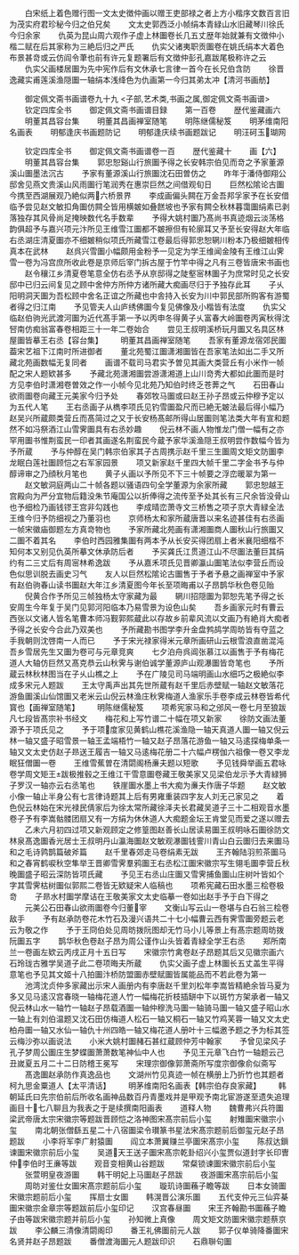 <!-- { "loadSidebar": true } -->
　　白宋纸上着色赠行图一文太史徴仲画以赠王吏部禄之者上方小楷序文数百言旧为茂实府君珍秘今归之伯兄矣
　　文太史郭西泛小帧绢本青緑山水旧藏琴川徐氏今归余家
　　仇英为昆山周六观作子虚上林圗卷长几五丈歴年始就兼有文徴仲小楷二赋在后其家称为三絶后归之严氏
　　仇实父诸夷职贡圗卷在姚氏绢本大着色布景甚竒或云仿阎令茟也前有许元复题署后有文徴仲彭孔嘉跋尾极称许之云
　　仇实父画楼居圗为先中宪作后有文休承七言律一首今在长兄伯含防
　　徐晋逸藏实甫莲溪渔隠圗一轴绢本浅绛色为仇画第一今归其弟太冲【清河书画舫】

　　御定佩文斋书画谱卷九十九
<子部,艺术类,书画之属,御定佩文斋书画谱>
　　钦定四库全书
　　御定佩文斋书画谱目録
　　第一百卷
　　歴代鉴藏画六
　　明董其昌容台集
　　明董其昌画禅室随笔
　　明陈继儒秘笈
　　明茅维南阳名画表
　　明郁逢庆书画题防记
　　明郁逢庆续书画题跋记
　　明汪砢玉瑚网

　　钦定四库全书
　　御定佩文斋书画谱卷一百
　　歴代鉴藏十
　　画【六】
　　明董其昌容台集
　　郭忠恕谿山行旅圗予得之长安韩宗伯见而竒之予家董源溪山圗墨法沉古
　　予家有董源溪山行旅圗沈石田曽仿之
　　昨年于潘侍御翔公邸舍见燕文贵溪山风雨圗行笔润秀在惠崇巨然之间借观旬日
　　巨然松隂论古圗今携至西湖展观乃絶似两六桥景界
　　李成画偏头闗在万金吾邦孚家予在长安借临予尝见赵文敏扣角圗仿闗仝皆用横皴如叠餻坡也予家有闗仝秋林暮霭圗绢素已剥落独存其风骨尚足掩映数代名手数辈
　　予得大姚村圗乃髙尚书真迹烟云淡荡格韵俱超予与嘉兴项元汴所见王维雪江圗都不皴擦但有轮廓耳又予至长安得赵大年临右丞湖庄清夏圗亦不细皴稍似项氏所藏雪江卷最后得郭忠恕辋川粉本乃极细皴相传真本在武林
　　赵呉兴雪圗小幅颇用金粉予一见定为学王维闻金陵有王维江山霁雪一卷为冯宫庶所收此卷是京师后宰门拆古屋于竹竿中得之凡有三卷皆唐宋书画也
　　赵令穰江乡清夏卷笔意全仿右丞予从亰邸得之陡壑宻林圗子为庶常时见之长安邸中已归云间复见之顾中舍仲方所仲方诸所藏大痴画尽归于予独存此耳
　　子乆阳明洞天圗为吾松顾中舍名正谊之所藏也中舎持入长安为川中郭民部所购客有游蜀者得之归江南
　　予见管夫人山庐绣佛圗今复见佛像及小楷皆有法度
　　仇实父临赵伯驹光武渡河圗为近代髙手第一予以丙申冬得黄子乆富春大岭圗卷丙寅秋得沈唘南仿痴翁富春卷相距三十一年二卷始合
　　尝见王叔明溪桥玩月圗又名具区林屋圗皆摹王右丞【容台集】
　　明董其昌画禅室随笔
　　吾家有董源龙宿郊民圗葢宋艺祖下江南时所进御者
　　董北苑蜀江圗潇湘圗皆在吾家笔法如出二手又所藏北苑画数幅无复同者
　　画谱不载司马君实予曽见其画大类营丘有小米作一帧配之宋人题欵甚多
　　予藏北苑潇湘圗尝游潇湘道上山川竒秀大都如此圗而是时方见李伯时潇湘卷曽效之作一小帧今见北苑乃知伯时终乏苍莾之气
　　石田春山欲雨圗卷向藏王元美家今归予处
　　春郊牧马圗或曰赵王孙子昂或云仲穆予定以为五代人笔
　　王右丞画子从檇李项氏见钓雪圗盈尺而已絶无皴法最后得小幅乃赵吴兴所蔵颇类营丘而髙简过之又于长安杨髙邮所得山居圗则笔法类大年有宣和题然不如冯祭酒江山雪霁圗具有右丞妙趣
　　倪云林不画人物惟龙门僧一幅有之亦罕用圗书惟荆蛮民一印者其画遂名荆蛮民今蔵予家华溪渔隠王叔明尝作数幅今皆为予所蔵
　　予与仲醇在吴门韩宗伯家其子古周携示赵千里三生圗周文矩文防圗李龙眠白莲社圗顾恺之右军家园景
　　项又新家赵千里四大帧千里二字金书予与仲醇谛审之乃顔秋月笔也
　　黄子乆画以予所见不下三十帧要之浮峦暖翠为第一
　　赵文敏洞庭两山二十帧各题以骚语四句全学董源为余家所藏
　　郭忠恕越王宫殿向为严分宜物后籍没朱节庵国公以折俸得之流传至予处其长有三尺余皆没骨山也予细检乃画钱镠王宫非勾践也
　　李成晴峦萧寺文三桥售之项子京大青緑全法王维今归予防细视之乃董羽也
　　京师杨太和家所蔵唐晋以来名迹甚佳有右丞画一帧宋徽庙御题左方真竒物也
　　予家所藏北苑画有潇湘圗商人圗秋山行旅圗又二圗不着其名
　　李伯时西园雅集圗有两本予从长安买得团扇上者米襄阳细楷不知何本又别见仇英所摹文休承防后者
　　予买龚氏江贯道江山不尽圗法董巨其绢约有二三丈后有周宻林希逸跋
　　予从嘉禾项氏见晋卿瀛山圗笔法似李营丘而设色似思训脱去画史习气
　　友人以巨然松隂论古圗售于予者予悬之画禅室中予家有赵伯驹春山读书圗赵大年江乡清夏图今年长至项晦甫以子昂鹊华秋色卷见贻
　　倪黄合作予所见三帧独杨太守家藏为最
　　辋川招隠圗为郭恕先笔予得之长安周生今年复于吴门见郭河阳临本乃易雪景为设色山矣
　　吾乡画家元时有曹云西张以文诸人皆名笔曹本师冯觐郭熙蔵此以存故乡前辈风流以文画乃有絶肖大痴者予得之长安今合此乃双美也
　　予所藏勘书图学李升金盘鹁鸪学周昉皆有夺蓝之手我朝则沈啓南一人而已
　　予于宋光禄家得米元章所画研山云根雪浪直凿混沌吾乡雪居先生又圗为卷可与元章竞爽
　　七夕泊舟呉阊张慕江以画售于予有梅花道人大轴仿巨然又髙克恭云山秋霁与谢伯诚学董源庐山观瀑圗皆竒笔也
　　予所蔵云林秋林图当在子乆山樵之上
　　予在广陵见司马端明画山水细巧之极絶似李成多宋元人题跋
　　王太守禹声出其先世所蔵有赵千里后赤壁赋一轴赵文敏落花游鱼圗溪山仙馆圗又老米云山倪云林渔庄秋霁梅道人渔家乐手卷李成云林卷皆希代寳也【画禅室随笔】
　　明陈继儒秘笈
　　项希宪家马和之邠风一卷七月至狼跋凡七段皆髙宗补书经文
　　梅花和上写竹谱二十幅在项又新家
　　徐防文画法董源予于项氏见之
　　予于项度家见黄鹤山樵花溪渔隐一轴天真道人圗一轴又倪云林一轴又盛子昭雪景一轴王孟端梧竹一轴又赵子昂落花游鱼一轴又马逺探梅单条一轴又文太史仿赵子昻送王履吉一轴又马逺梅花册二十六幅卢楞伽六祖像一卷又李龙眠狂僧圗一卷
　　王维雪蕉曽在清閟阁杨亷夫题以短歌
　　予见钱舜举画五君咏卷学周文矩王跋极推毂之王维江干雪意圗卷藏王敬美家又见梁伯龙示予大青緑狮子罗汉一轴亦云右丞笔也
　　铁崖圗水墨上书大痴为亷夫作唐子华题
　　赵文敏小像一轴止半身公有七言律诗题其上后有男雍重装四字友人刘无己家见之
　　着色倪云林始在宋光禄民倩家后为徐太常所藏徐泽夫长君藏吴道子三十二相观音水墨卷子予有李嵩骷髅团扇又有一方绢为休休道人大痴题金坛王肯堂见而爱之遂以赠去
　　乙未六月初四过项又新观顾定之修篁图赵善长山居读易圗王叔明咏石圗徐防文林泉髙逸圗香光居士王叔明丹山瀛海圗赵文敏观瀑圗钱霅川青山白云圗归去来圗马和之毛诗鹑鹊篇破斧篇
　　赵千里春郊走马卷绢素无跋
　　王齐翰陆羽煎茶圗马和之春宵鹤唳秋空隼举王晋卿雪霁羣鸦圗王右丞松江圗宋徽宗写生翎毛圗李营丘秋晚圗盛子昭云深防皆项氏藏
　　予见王右丞山庄圗又雪霁捕鱼圗山庄树叶皆如个字其雪霁枯树圗似郭熙二卷皆无欵疑宋人临稿也
　　项希宪藏石田水墨三桧卷极竒
　　子昻水村圗学摩诘在王敬美家文太史临摹一卷如出赵手予于白下得之
　　元美公石田春山欲雨圗卷今归董宰
　　文衡山写云山一卷堪与白石翁三桧卷敌手
　　予有赵承防卷花木竹石及漫兴语共二十七小幅曹云西有霁雪圗旁题云老云为敬之作
　　予于王冏伯处见周昉拨阮图却无竹马小儿等景上有髙宗题周昉拨阮圗五字
　　鹊华秋色卷赵子昂为周公谨作山头皆着青緑全学王右丞
　　郑所南兰一卷画左欵云丙戌正月十五日写
　　宋徽宗竹禽卷赵子昂题其后又见徽宗画六石玲珑古雅学吴道子此二卷项晦夫所蔵
　　仇实父画子虚上林圗长五丈盖生平得意笔也予见其文姬十八拍圗汴桥防盟圗赤壁赋圗皆属能品而不若此卷为第一
　　池湾沈贞仲多家藏出示宋人画册内有李唐赵千里刘松年李嵩皆精絶余皆马夏为多又见马逺汉宫春晓一轴梅花道人竹一幅梅花折枝插缾中下以斑竹方架承者一轴又倪云林山水一轴竹一轴赵子昂载酒圗一轴仲穆洗马圗一轴骑马圗一轴又盛子昭山水一轴上有刘伯温题又沈石田仿梅道人松石一轴又桐石一轴又竹鸡芙蓉一轴又文太史柏舟圗一轴又水仙一轴仇十州四皓一轴又梅花道人册叶十三幅邀予题之予为标其签云梅沙弥以画说法
　　小米大姚村圗赭石甚红蔵顾仲芳中翰家
　　予曾见梁风子孔子梦周公圗庄生梦蝶圗萧萧数笔神仙中人也
　　予见王元章飞白竹一轴题云己丑嵗夏五月二十二日防稽王冕写
　　宋理宗御像郭萧斋所写度宗御像俞似斋写
　　髙逸圗赵承防作真逸品也
　　文湖州竹见真迹一帧在横册上乃折竹也其题者柯九思金粟道人【太平清话】
　　明茅维南阳名画表【韩宗伯存良家藏】
　　韩朝延氏曰先宗伯前后所收名画神品数百丹青墨戏并是甲观予南北宦游遂至遗失追理画目十七八聊且为我表之于是续撰南阳画表
　　道释人物
　　魏曹弗兴兵符圗梁武帝唐太宗宋徽宗等题跋晋顾恺之洛神图宋髙宗前后小玺
　　射雉圗宋徽宗小玺
　　南北朝张僧繇五星二十八宿圗梁令瓉篆书星法宋髙宗题前后御玺元赵子昂题跋
　　小李将军李广射猿圗
　　阎立本萧翼赚兰亭圗宋髙宗小玺
　　陈叔达鎻谏圗宋徽宗前后小玺
　　吴道天王送子圗宋髙宗乾卦绍兴小玺贾似道封字长印曺仲李伯时王亷等跋
　　观音变相黄山谷题跋
　　常粲锁谏圗宋徽宗前后小玺
　　张萱明皇夜游圗
　　韩干明妃上马圗赵子昂跋
　　夜游圗宋髙宗前后小玺
　　周昉对鉴仕女圗宋髙宗题前后小玺
　　璇玑诗圗蘓子瞻等跋
　　日本女骑圗宋徽宗题前后小玺
　　挥扇士女圗
　　韩滉晋公演乐圗
　　五代支仲元三仙弈棊圗宋徽宗金章宗等题跋前后小玺印记
　　汉宫春昼圗
　　宋王齐翰勘书圗蘓子瞻子由等跋宋徽宗题并前后小玺
　　孙知微上真像
　　周文矩文防圗宋徽宗题蔡京跋
　　李公麟三清像清閟阁印
　　番王礼佛圗前元人跋
　　郭子仪单骑降番圗宋名贤并赵子昂题跋
　　番僧渡海圗元人题跋印识
　　石鼎聨句圗
